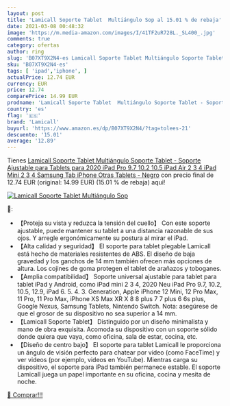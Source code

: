 ```yaml
---
layout: post
title: 'Lamicall Soporte Tablet  Multiángulo Sop al 15.01 % de rebaja'
date: 2021-03-08 00:48:32
image: 'https://m.media-amazon.com/images/I/41TF2uR728L._SL400_.jpg'
comments: true
category: ofertas
author: ring
slug: 'B07XT9X2N4-es Lamicall Soporte Tablet Multiángulo Soporte Tablet -...'
sku: 'B07XT9X2N4-es'
tags: [ 'ipad','iphone', ]
actualPrice: 12.74 EUR
currency: EUR
price: 12.74
comparePrice: 14.99 EUR
prodname: 'Lamicall Soporte Tablet  Multiángulo Soporte Tablet - Soporte Ajustable para Tablets para 2020 iPad Pro 9.7  10.2  10.5  iPad Air 2 3 4  iPad Mini 2 3 4  Samsung Tab  iPhone  Otras Tablets - Negro'
country: 'es'
flag: '🇪🇸'
brand: 'Lamicall'
buyurl: 'https://www.amazon.es/dp/B07XT9X2N4/?tag=tolees-21'
descuento: '15.01'
average: '12.89'
---
```


Tienes [Lamicall Soporte Tablet  Multiángulo Soporte Tablet - Soporte Ajustable para Tablets para 2020 iPad Pro 9.7  10.2  10.5  iPad Air 2 3 4  iPad Mini 2 3 4  Samsung Tab  iPhone  Otras Tablets - Negro](https://www.amazon.es/dp/B07XT9X2N4/?tag=tolees-21) con precio final de  12.74 EUR (original: 14.99 EUR) (15.01 %  de rebaja) aqui!

[![Lamicall Soporte Tablet  Multiángulo Sop](https://m.media-amazon.com/images/I/41TF2uR728L._SL400_.jpg)](https://www.amazon.es/dp/B07XT9X2N4/?tag=tolees-21)

🔎:

- 【Proteja su vista y reduzca la tensión del cuello】 Con este soporte ajustable, puede mantener su tablet a una distancia razonable de sus ojos. Y arregle ergonómicamente su postura al mirar el iPad.
- 【Alta calidad y seguridad】 El soporte para tablet plegable Lamicall está hecho de materiales resistentes de ABS. El diseño de baja gravedad y los ganchos de 14 mm también ofrecen más opciones de altura. Los cojines de goma protegen el tablet de arañazos y toboganes.
- 【Amplia compatibilidad】 Soporte universal ajustable para tablet para tablet iPad y Android, como iPad mini 2 3 4, 2020 Neu iPad Pro 9.7, 10.2, 10.5, 12.9, iPad 6. 5. 4. 3. Generation, Apple iPhone 12 Mini, 12 Pro Max, 11 Pro, 11 Pro Max, iPhone XS Max XR X 8 8 plus 7 7 plus 6 6s plus, Google Nexus, Samsung Tablets, Nintendo Switch. Nota: asegúrese de que el grosor de su dispositivo no sea superior a 14 mm.
- 【Lamicall Soporte Tablet】 Distinguido por un diseño minimalista y mano de obra exquisita. Acomoda su dispositivo con un soporte sólido donde quiera que vaya, como oficina, sala de estar, cocina, etc.
- 【Diseño de centro bajo】 El soporte para tablet Lamicall le proporciona un ángulo de visión perfecto para chatear por video (como FaceTime) y ver videos (por ejemplo, videos en YouTube). Mientras carga su dispositivo, el soporte para iPad también permanece estable. El soporte Lamicall juega un papel importante en su oficina, cocina y mesita de noche.

[🛒 Comprar!!!](https://www.amazon.es/dp/B07XT9X2N4/?tag=tolees-21)
